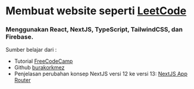 <h1>Membuat website seperti <a href="https://leetcode.com/explore" target="_blank">LeetCode</a></h1> 
<h3>Menggunakan React, NextJS, TypeScript, TailwindCSS, dan Firebase.</h3>
<p>Sumber belajar dari : <br>
<ul>
  <li>Tutorial <a href="https://www.freecodecamp.org/news/build-and-deploy-a-leetcode-clone-with-react-next-js-typescript-tailwind-css-firebase" target="_blank">FreeCodeCamp</a></li>
  <li>Github <a href="https://github.com/burakorkmez/leetcode-clone-youtube" target="_blank">burakorkmez</a>
 <li>Penjelasan perubahan konsep NextJS versi 12 ke versi 13: <a href="https://www.youtube.com/watch?v=Sbl04kOL1dM" target="_blank">NextJS App Router</a></li>
  </ul>
